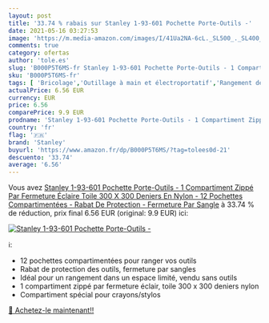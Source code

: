 ```yaml
---
layout: post
title: '33.74 % rabais sur Stanley 1-93-601 Pochette Porte-Outils -'
date: 2021-05-16 03:27:53
image: 'https://m.media-amazon.com/images/I/41Ua2NA-6cL._SL500_._SL400_.jpg'
comments: true
category: ofertas
author: 'tole.es'
slug: 'B000P5T6MS-fr Stanley 1-93-601 Pochette Porte-Outils - 1 Compartiment...'
sku: 'B000P5T6MS-fr'
tags: [ 'Bricolage','Outillage à main et électroportatif','Rangement des outils','Sacs porte-outils','stanley', ]
actualPrice: 6.56 EUR
currency: EUR
price: 6.56
comparePrice: 9.9 EUR
prodname: 'Stanley 1-93-601 Pochette Porte-Outils - 1 Compartiment Zippé Par Fermeture Éclaire  Toile 300 X 300 Deniers En Nylon - 12 Pochettes Compartimentées - Rabat De Protection - Fermeture Par Sangle'
country: 'fr'
flag: '🇫🇷'
brand: 'Stanley'
buyurl: 'https://www.amazon.fr/dp/B000P5T6MS/?tag=tolees0d-21'
descuento: '33.74'
average: '6.56'
---
```


Vous avez [Stanley 1-93-601 Pochette Porte-Outils - 1 Compartiment Zippé Par Fermeture Éclaire  Toile 300 X 300 Deniers En Nylon - 12 Pochettes Compartimentées - Rabat De Protection - Fermeture Par Sangle](https://www.amazon.fr/dp/B000P5T6MS/?tag=tolees0d-21)  à  33.74 % de réduction, prix final  6.56 EUR (original: 9.9 EUR) ici:

[![Stanley 1-93-601 Pochette Porte-Outils -](https://m.media-amazon.com/images/I/41Ua2NA-6cL._SL500_._SL400_.jpg)](https://www.amazon.fr/dp/B000P5T6MS/?tag=tolees0d-21)

ℹ️:

- 12 pochettes compartimentées pour ranger vos outils
- Rabat de protection des outils, fermeture par sangles
- Idéal pour un rangement dans un espace limité, vendu sans outils
- 1 compartiment zippé par fermeture éclair, toile 300 x 300 deniers nylon
- Compartiment spécial pour crayons/stylos

[🛒 Achetez-le maintenant!!](https://www.amazon.fr/dp/B000P5T6MS/?tag=tolees0d-21)
